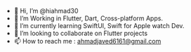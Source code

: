 - 👋 Hi, I’m @hiahmad30
- 👀 I’m Working in Flutter, Dart, Cross-platform Apps.
- 🌱 I’m currently learning SwiftUI, Swift for Apple watch Dev.
- 💞️ I’m looking to collaborate on Flutter projects
- 📫 How to reach me : ahmadjaved6161@gmail.com
<!---
hiahmad30/hiahmad30 is a ✨ special ✨ repository because its `README.md` (this file) appears on your GitHub profile.
You can click the Preview link to take a look at your changes.
--->
